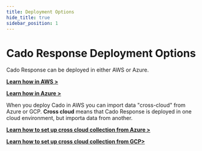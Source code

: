 ```yaml
---
title: Deployment Options
hide_title: true
sidebar_position: 1
---
```

# Cado Response Deployment Options

Cado Response can be deployed in either AWS or Azure.

**[Learn how in AWS >](aws/overview.md)**

**[Learn how in Azure >](azure/azure-deploy.md)**

When you deploy Cado in AWS you can import data "cross-cloud" from Azure or GCP. **Cross cloud** means that Cado Response is deployed in one cloud environment, but importa data from another.

**[Learn how to set up cross cloud collection from Azure >](azure/azure-cross-tenancy-subscriptions.md)**

**[Learn how to set up cross cloud collection from GCP>](gcp/gcp-settings.md)**